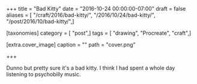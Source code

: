 +++
title = "Bad Kitty"
date = "2016-10-24 00:00:00-07:00"
draft = false
aliases = [ "/craft/2016/bad-kitty/", "/2016/10/24/bad-kitty/", "/post/2016/10/bad-kitty/",]

[taxonomies]
category = [ "post",]
tags = [ "drawing", "Procreate", "craft",]

[extra.cover_image]
caption = ""
path = "cover.png"

+++

Dunno but pretty sure it's a bad kitty. I think I had spent a whole day listening to psychobilly music.